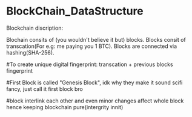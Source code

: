 # BlockChain_DataStructure

Blockchain discription:

Blochain consits of (you wouldn't believe it but) blocks. Blocks consit of transcation(For e.g: me paying you 1 BTC). Blocks are connected via hashing(SHA-256).

#To create unique digital fingerprint: transcation + previous blocks fingerprint

#First Block is called "Genesis Block", idk why they make it sound scifi fancy, just call it first block bro

#block interlink each other and even minor changes affect whole block hence keeping blockchain pure(intergrity innit)
